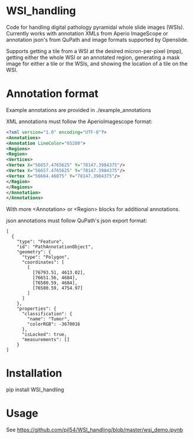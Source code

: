 # WSI_handling
Code for handling digital pathology pyramidal whole slide images (WSIs). Currently works with annotation XMLs from Aperio ImageScope or annotation json's from QuPath and image formats supported by Openslide.

Supports getting a tile from a WSI at the desired micron-per-pixel (mpp), getting either the whole WSI or an annotated region, generating a mask image for either a tile or the WSIs, and showing the location of a tile on the WSI.

# Annotation format
Example annotations are provided in ./example_annotations

XML annotations must follow the AperioImagescope format:

```xml
<?xml version="1.0" encoding="UTF-8"?>
<Annotations>
<Annotation LineColor="65280">
<Regions>
<Region>
<Vertices>
<Vertex X="56657.4765625" Y="78147.3984375"/>
<Vertex X="56657.4765625" Y="78147.3984375"/>
<Vertex X="56664.46875" Y="78147.3984375"/>
</Region>
</Regions>
</Annotation>
</Annotations>
```

With more \<Annotation\> or \<Region\> blocks for additional annotations.

json annotations must follow QuPath's json export format:

```
[
  {
    "type": "Feature",
    "id": "PathAnnotationObject",
    "geometry": {
      "type": "Polygon",
      "coordinates": [
        [
          [76793.51, 4613.02],
          [76651.56, 4684],
          [76580.59, 4684],
          [76580.59, 4754.97]                   
        ]
      ]
    },
    "properties": {
      "classification": {
        "name": "Tumor",
        "colorRGB": -3670016
      },
      "isLocked": true,
      "measurements": []
    }
]
```

# Installation

pip install WSI_handling

# Usage
See https://github.com/pjl54/WSI_handling/blob/master/wsi_demo.ipynb
